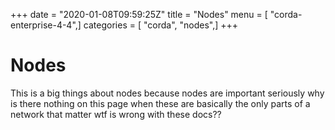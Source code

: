+++
date = "2020-01-08T09:59:25Z"
title = "Nodes"
menu = [ "corda-enterprise-4-4",]
categories = [ "corda", "nodes",]
+++


# Nodes

This is a big things about nodes because nodes are important seriously why is there nothing on this page when these are
            basically the only parts of a network that matter wtf is wrong with these docs??



